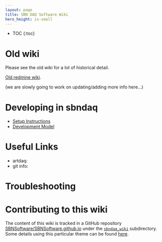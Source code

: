 ```yaml
---
layout: page
title: SBN DAQ Software Wiki
hero_height: is-small
---
```


* TOC
{:toc}

# Old wiki
Please
see the old wiki for a lot of historical detail.

[Old redmine wiki](https://cdcvs.fnal.gov/redmine/projects/sbndaq/wiki). 

(we are slowly going to work on updating/adding more info here...)

# Developing in sbndaq

* [Setup Instructions](Installation)
* [Development Model](DevModel)

# Useful Links
* artdaq: 
* git info: 

# Troubleshooting


# Contributing to this wiki

The content of this wiki is tracked in a GitHub repository [SBNSoftware/SBNSoftware.github.io](https://github.com/SBNSoftware/SBNSoftware.github.io)
under the
[`sbndaq_wiki`](https://github.com/SBNSoftware/SBNSoftware.github.io/tree/master/sbndaq_wiki)
subdirectory. Some details using this particular theme can be found [here](https://github.com/chrisrhymes/bulma-clean-theme).
